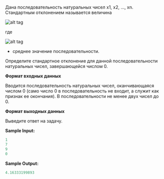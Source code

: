 Дана последовательность натуральных чисел x1, x2, ..., xn. Стандартным отклонением называется величина

![alt tag](https://github.com/Xelerezex/learning-space/tree/learning-space/stepik-courses/stepik-introduction-to-programming-c%2B%2B/1.6.real-numbers/step-9/Source/task_7_formula_1.png)

где

![alt tag](https://github.com/Xelerezex/learning-space/tree/learning-space/stepik-courses/stepik-introduction-to-programming-c%2B%2B/1.6.real-numbers/step-9/Source/task_7_formula_2.png)

- среднее значение последовательности.

Определите стандартное отклонение для данной последовательности натуральных чисел, завершающейся числом 0.

**Формат входных данных**

Вводится последовательность натуральных чисел, оканчивающаяся числом 0 (само число 0 в последовательность не входит, а служит как признак ее окончания). В последовательности не менее двух чисел до 0.

**Формат выходных данных**

Выведите ответ на задачу.

**Sample Input:**

```cpp
1
7
9
0
```


**Sample Output:**

```cpp
4.16333199893
```



